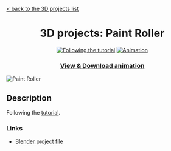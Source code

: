 [< back to the 3D projects list](../ "3D projects list")

<h1 align="center">3D projects: Paint Roller</h1>

<p align="center">
	<a href="https://www.youtube.com/watch?v=xrw7-cbtQBA" title="Following the tutorial" target="_blank"><img src="https://img.shields.io/static/v1?label=Following%20the%20&message=tutorial&color=orange" alt="Following the tutorial"></a>
	<a href="Paint Roller.mp4" title="Type: Animation"><img src="https://img.shields.io/static/v1?label=&message=Animation&color=blue" alt="Animation" target="_blank"></a>
</p>

<h3><p align="center"><a href="Paint Roller.mp4" title="View & Download animation" target="_blank">View & Download animation</a></p></h3>

![Paint Roller](Paint%20Roller.gif "Paint Roller")

## Description

Following the [tutorial](https://www.youtube.com/watch?v=xrw7-cbtQBA).

### Links

- [Blender project file](Paint%20Roller.blend "Download Blender project file")
